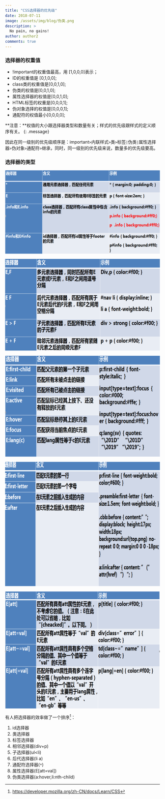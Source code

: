 ```yaml
---
title: "CSS选择器的优先级"
date: 2018-07-11
image: /assets/img/blog/伪类.png
description: >
  No pain, no gains!
author: author2
comments: true
---
```


### 选择器的权重值

- !important的权重值最高，用 [1,0,0,0]表示；
- ID的权重值是 [0,1,0,0];
- class类的权重值是[0,0,1,0];
- 伪类的权值是[0,0,1,0];
- 属性选择器的权值是[0,0,1,0];
- HTML标签的权重是[0,0,0,1];
- 伪对象选择的权值是[0,0,0,1];
- 通配符的权值最小[0,0,0,0];

**注意：**权值的大小跟选择器类型和数量有关；样式的优先级跟样式的定义顺序有关。
{: .message}


因此在同一级别的优先级顺序是：important`>`内联样式`>`类`>`标签`|`伪类`|`属性选择器`>`伪对象`>`通配符`>`继承，同时，同一级别的优先级来说，数量多的优先级要高。

### 选择器的类型

![基本选择器](/assets/img/blog/基础的选择器.png)

![组合选择器](/assets/img/blog/组合选择器.png)

![伪类](/assets/img/blog/伪类.png)

![伪元素](/assets/img/blog/伪元素.png)

![属性选择器](/assets/img/blog/属性选择器.png)

有人把选择器的效率做了一个排序[^1]：

1. id选择器
2. 类选择器
3. 标签选择器
4. 相邻选择器(div+p)
5. 子选择器(ul<li)
6. 后代选择器(li a)
7. 通配符选择器(`*`)
8. 属性选择器(E[att=val])
9. 伪类选择器(a:hover,li:nth-child)





[^1]: https://developer.mozilla.org/zh-CN/docs/Learn/CSS
